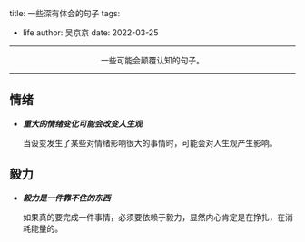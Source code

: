 title: 一些深有体会的句子 
tags:
  - life
author: 吴京京
date: 2022-03-25
---

<center>一些可能会颠覆认知的句子。</center>

<!--more-->

***

## 情绪

* ***重大的情绪变化可能会改变人生观***

  当设变发生了某些对情绪影响很大的事情时，可能会对人生观产生影响。


## 毅力

* ***毅力是一件靠不住的东西***

  如果真的要完成一件事情，必须要依赖于毅力，显然内心肯定是在挣扎，在消耗能量的。
